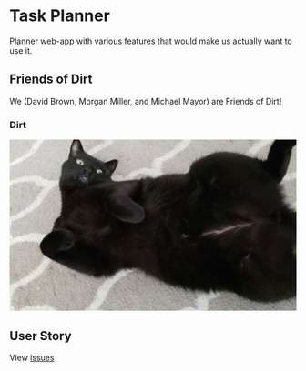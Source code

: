 # Task Planner
Planner web-app with various features that would make us actually want to use it.

## Friends of Dirt
We (David Brown, Morgan Miller, and Michael Mayor) are Friends of Dirt!
### Dirt
![Dirt the cat](Assets/Images/dirtTheCat.png)

## User Story
View [issues](https://github.com/bravedown/task-planner/issues)